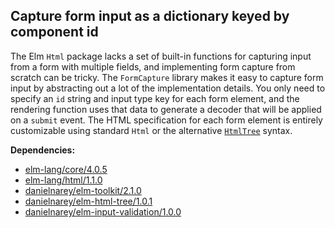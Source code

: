 ## Capture form input as a dictionary keyed by component id

The Elm `Html` package lacks a set of built-in functions for capturing input
from a form with multiple fields, and implementing form capture from scratch
can be tricky. The `FormCapture` library makes it easy to capture form input by
abstracting out a lot of the implementation details. You only need to specify an
`id` string and input type key for each form element, and the rendering function
uses that data to generate a decoder that will be applied on a `submit` event.
The HTML specification for each form element is entirely customizable using
standard `Html` or the alternative
[`HtmlTree`](http://package.elm-lang.org/packages/danielnarey/elm-html-tree/)
syntax.

__Dependencies:__
- [elm-lang/core/4.0.5](http://package.elm-lang.org/packages/elm-lang/core/4.0.5)
- [elm-lang/html/1.1.0](http://package.elm-lang.org/packages/elm-lang/html/1.1.0)
- [danielnarey/elm-toolkit/2.1.0](http://package.elm-lang.org/packages/danielnarey/elm-toolkit/2.1.0)
- [danielnarey/elm-html-tree/1.0.1](http://package.elm-lang.org/packages/danielnarey/elm-html-tree/1.0.1)
- [danielnarey/elm-input-validation/1.0.0](http://package.elm-lang.org/packages/danielnarey/elm-input-validation/1.0.0)
